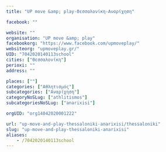 ```yaml
---
title: "UP move &amp; play-Θεσσαλονίκη-Αναρίχηση"

facebook: ""

website: ""
organisation: "UP move &amp; play"
facebookorg: "https://www.facebook.com/upmoveplay/"
websiteorg: "upmoveplay.gr/"
UID: "7042020140113school"
cities: ["Θεσσαλονίκη"]
perioxi: ""
address: ""

places: [""]
categories: ["Αθλητισμός"]
subcategories: ["Αναρίχηση"]
categoryNoSLug: ["athlitismos"]
subcategoriesNoSLug: ["anarixisi"]

orgUID: "org14042020001222"

url: "up-move-and-play-thessaloniki-anarixisi/thessaloniki"
slug: "up-move-and-play-thessaloniki-anarixisi"
aliases:
    - /7042020140113school
---
```





